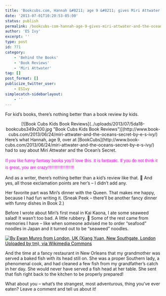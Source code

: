 ```yaml
---
title: 'Bookcubs.com, Hannah &#8211; age 9 &#8211; gives Miri Attwater and the Ocean&#8217;s Secret 5 stars (and 22 exclamation marks!)'
date: '2013-07-01T10:20:53-05:00'
status: publish
permalink: /bookcubs-com-hannah-age-9-gives-miri-attwater-and-the-oceans-secret-5-stars-and-22-exclamation-marks
author: 'ES Ivy'
excerpt: ''
type: post
id: 771
category:
    - 'Behind the Books'
    - 'Book Reviews'
    - 'Miri Attwater'
tag: []
post_format: []
publicize_twitter_user:
    - ESIvy
simplecatch-sidebarlayout:
    - ''
---
```

For kid’s books, there’s nothing better than a book review *by* kids.

<div class="separator" style="clear: both; text-align: center;">[![Book Cubs Kids Book Reviews](../uploads/2013/07/5da18-bookcubs349x200.jpg "Book Cubs Kids Book Reviews")](http://www.book-cubs.com/2013/06/24/miri-attwater-and-the-oceans-secret-by-e-s-ivy/)</div>Here’s what Hannah, age 9, over at [BookCubs](http://www.book-cubs.com/2013/06/24/miri-attwater-and-the-oceans-secret-by-e-s-ivy/) had to say about Miri Attwater and the Ocean’s Secret.

<span style="background-color: white; font-family: 'Century Gothic', AppleGothic, Arial, sans-serif; line-height: 22px;"><span style="color: magenta;">If you like funny fantasy books you’ll love this. It is fantastic. If you do not think it is great, you are crazy!!!!!!!!!!!!!!!!!!!!!!</span></span>

And as a writer, there’s nothing better than a kid’s review like that. 🙂 And yes, all those exclamation points are her’s – I didn’t add any.

Her favorite part was Miri’s dinner with the Queen. That makes me happy, because I had fun writing it. (Sneak Peek – there’ll be another fancy dinner with funny dishes in Book 2.)

Before I wrote about Miri’s first meal in Kai Kaona, I ate some seaweed salad! It wasn’t too bad. A little rubbery. 🙂 Some of the rest came from memories I have – like when someone advised me to order “seafood” noodles in Japan and it turned out to be “seaweed” noodles.

[<span style="color: #000000;">![](http://1.bp.blogspot.com/-xdy0DkA5yaY/UdGYXqmxHbI/AAAAAAAAAY0/WqG5Pj2B0AU/s180/fish+dinner+By+Ewan+Munro+from+London+UK+(Xiang+Yuan+New+Southgate+London++Uploaded+by+tm)+via+Wikimedia+Commons+square.jpg "By Ewan Munro from London, UK (Xiang Yuan, New Southgate, London  Uploaded by tm), via Wikimedia Commons")</span>](http://1.bp.blogspot.com/-xdy0DkA5yaY/UdGYXqmxHbI/AAAAAAAAAY0/WqG5Pj2B0AU/s180/fish+dinner+By+Ewan+Munro+from+London+UK+(Xiang+Yuan+New+Southgate+London++Uploaded+by+tm)+via+Wikimedia+Commons+square.jpg)

And the time at a fancy restaurant in New Orleans that my grandmother was served a baked fish with its head still on. She was a proper Southern lady, a phenomenal cook, and had cleaned a few fish from my grandfather’s catch in her day. She would never have served a fish head at her table. She sent that fish right back to the kitchen to be properly prepared!

What about you – what’s the strangest, most adventurous, thing you’ve ever eaten? Leave a comment and tell us about it!